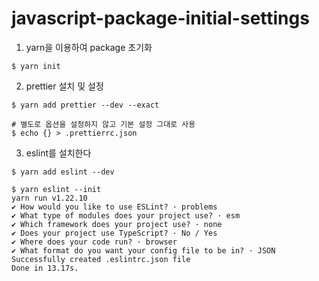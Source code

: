 # javascript-package-initial-settings

1. yarn을 이용하여 package 초기화

```shell
$ yarn init
```

2. prettier 설치 및 설정

```shell
$ yarn add prettier --dev --exact

# 별도로 옵션을 설정하지 않고 기본 설정 그대로 사용
$ echo {} > .prettierrc.json

```

3. eslint를 설치한다

```shell
$ yarn add eslint --dev

$ yarn eslint --init
yarn run v1.22.10
✔ How would you like to use ESLint? · problems
✔ What type of modules does your project use? · esm
✔ Which framework does your project use? · none
✔ Does your project use TypeScript? · No / Yes
✔ Where does your code run? · browser
✔ What format do you want your config file to be in? · JSON
Successfully created .eslintrc.json file
Done in 13.17s.
```
